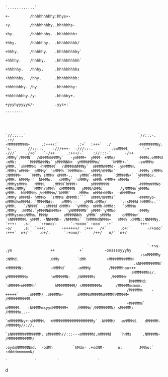 ```
                                                                                                                                                                                                       
                                                                                        `............`                                                                                                  
                                                                             +-         /hhhhhhhhhy:hhys+-                                                                                              
                                                                             +y.        /hhhhhhhhy..hhhhhhs-                                                                                            
                                                                             +hy.       /hhhhhhhy. .hhhhhhhh+                                                                                           
                                                                             +hhy.      /hhhhhhy.  .hhhhhhhhh/                                                                                          
                                                                             +hhhy.     /hhhhhy.   .hhhhhhhhhy`                                                                                         
                                                                             +hhhhy.    /hhhhy.    .hhhhhhhhhh`                                                                                         
                                                                             +hhhhhy.   /hhhy.     .hhhhhhhhhs                                                                                          
                                                                             +hhhhhhy.  /hhy.      .hhhhhhhhh:                                                                                          
                                                                             +hhhhhhhy. /hy.       .hhhhhhhy:                                                                                           
                                                                             +hhhhhhhhy./y-        .hhhhhy+.                                                                                            
                                                                             +yyyhyyyyys/-         .yys+:`                                                                                              
                                                                              ````````                                                                                                                  
                                                                                                                                                                                                        
                                                                                                                                                                                                        
                                                                                                                                                                                                        
                                                                                                                                                                                                        
`//::::.`                                                  `//:::-.                                                         .:+/                                                                        
-MMMMMMMMm+     .:+++/:`        .:+`  :+++`  ./            -MMMMMMMNy.    `s.       //:::-.    -///+++-  -///::-.        .smMMMM.      `:+`  -///`    ./+o`   `-/++     .:+++/-`    ://:::-`      -/++  
.MMMy`/MMMN`  /dMMMmNMMMy`   -ymMMM+  yMMM- +NMm/          -MMMs.oMMMd   -mMN:     `MMMMNMMNs` sMMMNNN+  yMMMNMMMm/     `NMMM+-`    -smMMMo  yMMM. `sNMMMN: -hNMMMN`  /dMMMmNMMNy`  mMMMNMMMd- .yNMMMN. 
.MMMs`oMMN+  oMMMy` `oMMMh `hMMMdo:.  sMMM/dMMNo`          -MMMs /MMMs  :NMMMM+    `MMMy sMMM/ oMMM-..   yMMN`-MMMy     `dMMMMh+` `yMMMdo/.  yMMM. hMMMy-`  NMMMo.   oMMMy` `sMMMy  mMMh +MMM+ mMMMo-   
.MMMysMMM+   NMMM.   .MMMN`hMMM+      sMMMMMMN:            -MMMmmMMNo  +MMm:NMMy`  `MMMh/mMMh` oMMMMMN   yMMN/dMMs`       /yNMMMm`yMMMo      yMMM. -hNMMMNs /dMMMMm/`NMMM`   -MMMm  mMMd+NMN+  :dMMMMm+ 
.MMMy oMMMd- hMMMo  `sMMMs dMMMh:```  sMMM/mMMMs`          -MMMmyo-   oMMMdhmMMMd. `MMMMNds-   oMMM:--   yMMN.dMMm/      `.-sMMMd hMMMh:.``  yMMM.   `/NMMN`  .sMMMd dMMM+  `yMMMo  mMMh-NMMd:   `oMMMm 
.MMMy  :NMMd.`yMMMNdNMMm+  `yNMMMMMN` yMMM-`yMMNo          -MMMy     sMMMysoooNMMm.`MMMy       oMMMNNNh  yMMN` sMMMo     oMMMMm+` `sNMMMMMM. yMMM. -NNMMNh- /NMMMNs` `hMMMNdNMMm+   mMMh .dMMN::NNMMNy. 
`+++:   .s-    `:+ooo/-      `-+oooo` :ooo`  :+`           `+++:      -o/     .s:` `+++:       -++++++/  :+++   /+`      .o+:`       -/+ooo` :+++`  o+/-`   .o+/.      `:+ooo/-     /++/   o/` `o+/-    
                                                                                                                                                                                                        
                                                                                                                                                                                                        
                                                               `-+sy-             .yo                 ++           +`         -oossssyyyhy                                                              
                                                            :smMMMMMy            :NMMd.              /MMy        `dMh         +MMMMMMMMMMN                                                              
                                                         .sNMMMMMMMMN`          +MMMMMN:            -NMMMd`     -mMMMy        /MMMMMhoo+++                                                              
                                                        sMMMMMMms/.            yMMMMMMMMo          `mMMMMMN-   /NMMMMMs       /MMMMM+                                                                   
                                                       hMMMMMd:              `dMMMM+mMMMMh`        hMMMMMMMM/ sMMMMMMMMo      /MMMMMmdmmm.                                                              
                                                      /MMMMMm    -+++++`    .mMMMM/ .mMMMMm-      sMMMMmMMMMMmMMMMhMMMMM+     /MMMMMMMMMM.                                                              
                                                      +MMMMMm`   oMMMMM.   :NMMMMmsyydMMMMMM+    /MMMMm`/MMMMMMMN/ sMMMMM:    /MMMMMo..--                                                               
                                                      `mMMMMMNy+:yMMMMM.  +MMMMMMMMMMMMMMMMMMy` .NMMMM/  -mMMMMd.   dMMMMM-   /MMMMMy//://.                                                             
                                                       `sNMMMMMMMMMMMMM. sMMMMMh//:::---mMMMMMd.mMMMMd    `hMMs     .NMMMMN-  /MMMMMMMMMMM/                                                             
                                                          :oydmNMMMNNmd.  -odMh         `hMdo- .+sdNM-      o:       :MNho:`  :ddddmmmmmmN/                                                             
                                                                             `            `         `                 `                         
```
d

